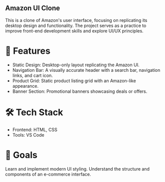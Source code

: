 ## Amazon UI Clone
This is a clone of Amazon's user interface, focusing on replicating its desktop design and functionality. The project serves as a practice to improve front-end development skills and explore UI/UX principles.

# 🚀 Features

- Static Design: Desktop-only layout replicating the Amazon UI.
- Navigation Bar: A visually accurate header with a search bar, navigation links, and cart icon.
- Product Grid: Static product listing grid with an Amazon-like appearance.
- Banner Section: Promotional banners showcasing deals or offers.
  
# 🛠️ Tech Stack
- Frontend: HTML, CSS
- Tools: VS Code

# 🎯 Goals
Learn and implement modern UI styling.
Understand the structure and components of an e-commerce interface.
